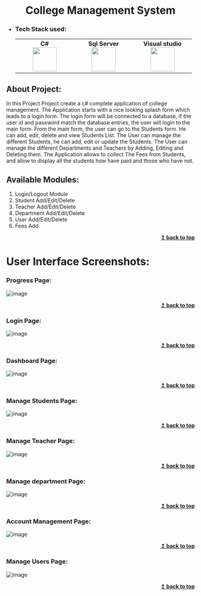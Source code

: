 <h1 align="center">College Management System</h1> 

- ### Tech Stack used:
	<center>
		<table>
			<tbody>
				<tr>
					<td width="25%" align="center">
						<span><strong>C#</strong></span><br/>
						<img height="64px" width="64px" src="https://cdn.worldvectorlogo.com/logos/c--4.svg">
					</td>
					<td width="25%" align="center">
						<span><strong>Sql Server</strong></span><br/>
						<img height="64px" width="64px" src="https://seeklogo.com/images/M/microsoft-sql-server-logo-96AF49E2B3-seeklogo.com.png">
					</td>
          <td width="25%" align="center">
						<span><strong>Visual studio</strong></span><br/>
						<img height="64px" width="64px" src="https://1000logos.net/wp-content/uploads/2023/04/Visual-Studio-logo-768x432.png">
					</td>
         </tr>
			</tbody>
		</table>
	</center>

## About Project:
In this Project Project create a c# complete application of college management. The Application starts with a nice looking splash form which leads to a login form. The login form will be connected to a database, if the user id and password match the database entries, the user will login to the main form.
From the main form, the user can go to the Students form. He can add, edit, delete and view Students List.
The User can manage the different Students, he can add, edit or update the Students.
The User can manage the different Departments and Teachers by Adding, Editing and Deleting them.
The Application allows to collect The Fees from Students, and allow to display all the students how have paid and those who have not.

## Available Modules:

1. Login/Logout Module
2. Student Add/Edit/Delete
3. Teacher Add/Edit/Delete 
4. Department Add/Edit/Delete
5. User Add/Edit/Delete
6. Fees Add
   
<div align="right">
    <b><a href="#">↥ back to top</a></b>
</div>


# User Interface Screenshots:

### Progress Page:
![image](https://github.com/ashish32A/College-Management-System/blob/master/College-img/progress.png)
<div align="right">
    <b><a href="#">↥ back to top</a></b>
</div>

### Login Page:
![image](https://github.com/ashish32A/College-Management-System/blob/master/College-img/Login.png)
<div align="right">
    <b><a href="#">↥ back to top</a></b>
</div>

### Dashboard Page:
![image](https://github.com/ashish32A/College-Management-System/blob/master/College-img/Dashboard.png)
<div align="right">
    <b><a href="#">↥ back to top</a></b>
</div>

### Manage Students Page:
![image](https://github.com/ashish32A/College-Management-System/blob/master/College-img/student.png)
<div align="right">
    <b><a href="#">↥ back to top</a></b>
</div>

###  Manage Teacher Page:
![image](https://github.com/ashish32A/College-Management-System/blob/master/College-img/teacher.png)
<div align="right">
    <b><a href="#">↥ back to top</a></b>
</div>

### Manage department Page:
![image](https://github.com/ashish32A/College-Management-System/blob/master/College-img/department.png)
<div align="right">
    <b><a href="#">↥ back to top</a></b>
</div>

### Account Management Page:
![image](https://github.com/ashish32A/College-Management-System/blob/master/College-img/fees.png)
<div align="right">
    <b><a href="#">↥ back to top</a></b>
</div>


### Manage Users Page:
![image](https://github.com/ashish32A/College-Management-System/blob/master/College-img/user.png)
<div align="right">
    <b><a href="#">↥ back to top</a></b>
</div>









